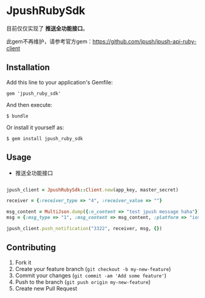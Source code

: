 # JpushRubySdk

目前仅仅实现了 **推送全功能接口**。

此gem不再维护，请参考官方gem：https://github.com/jpush/jpush-api-ruby-client

## Installation

Add this line to your application's Gemfile:

    gem 'jpush_ruby_sdk'

And then execute:

    $ bundle

Or install it yourself as:

    $ gem install jpush_ruby_sdk

## Usage

* 推送全功能接口

```ruby

jpush_client = JpushRubySdk::Client.new(app_key, master_secret)

receiver = {:receiver_type => "4", :receiver_value => ""}

msg_content = MultiJson.dump({:n_content => "test jpush message haha"})
msg = {:msg_type => "1", :msg_content => msg_content, :platform => "ios"}

jpush_client.push_notification("3322", receiver, msg, {})


```

## Contributing

1. Fork it
2. Create your feature branch (`git checkout -b my-new-feature`)
3. Commit your changes (`git commit -am 'Add some feature'`)
4. Push to the branch (`git push origin my-new-feature`)
5. Create new Pull Request
